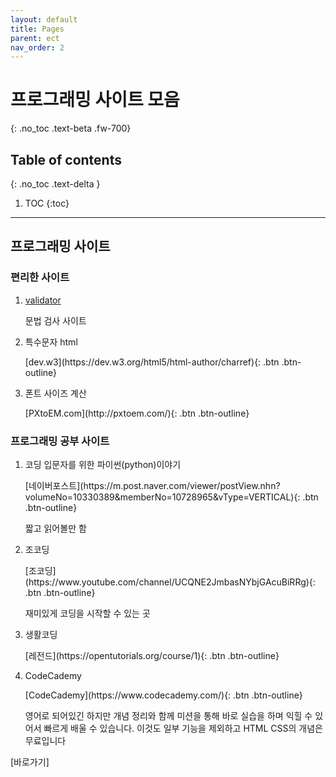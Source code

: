 ```yaml
---
layout: default
title: Pages
parent: ect
nav_order: 2
---
```


# 프로그래밍 사이트 모음
{: .no_toc .text-beta .fw-700}

## Table of contents
{: .no_toc .text-delta }

1. TOC
{:toc}

---

## 프로그래밍 사이트

### 편리한 사이트

1.  [validator](https://validator.w3.org/)
    
    문법 검사 사이트

2. 특수문자 html 

    <span class="fs-2">
    [dev.w3](https://dev.w3.org/html5/html-author/charref){: .btn .btn-outline}
    </span>

3. 폰트 사이즈 계산 

    <span class="fs-2">
    [PXtoEM.com](http://pxtoem.com/){: .btn .btn-outline}
    </span>

### 프로그래밍 공부 사이트

1. 코딩 입문자를 위한 파이썬(python)이야기

    <span class="fs-2">
    [네이버포스트](https://m.post.naver.com/viewer/postView.nhn?volumeNo=10330389&memberNo=10728965&vType=VERTICAL){: .btn .btn-outline}
    </span>

    짧고 읽어볼만 함

2. 조코딩

    <span class="fs-2">
    [조코딩](https://www.youtube.com/channel/UCQNE2JmbasNYbjGAcuBiRRg){: .btn .btn-outline}
    </span>

    재미있게 코딩을 시작할 수 있는 곳 


3. 생활코딩

    <span class="fs-2">
    [레전드](https://opentutorials.org/course/1){: .btn .btn-outline}
    </span>

4. CodeCademy 

    <span class="fs-2">
    [CodeCademy](https://www.codecademy.com/){: .btn .btn-outline}
    </span>
    
    영어로 되어있긴 하지만 개념 정리와 함께 미션을 통해 바로 실습을 하며 익힐 수 있어서 빠르게 배울 수 있습니다. 이것도 일부 기능을 제외하고 HTML CSS의 개념은 무료입니다




[바로가기]

